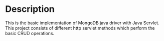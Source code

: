 # Description
This is the basic implementation of MongoDB java driver with Java Servlet. This project consists of different http servlet methods which perform the basic CRUD operations.
